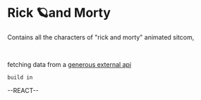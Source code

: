 <h1>Rick 🪐and Morty</h1>

<p>Contains all the characters of "rick and morty" animated sitcom,</p><br/>
<p>fetching data from a <a href="https://rickandmortyapi.com/">generous external api</a></p>
<code>build in</code>

<p>--REACT--</p>
